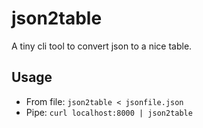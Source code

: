 # json2table
A tiny cli tool to convert json to a nice table.

## Usage

* From file: `json2table < jsonfile.json` 
* Pipe: `curl localhost:8000 | json2table`
